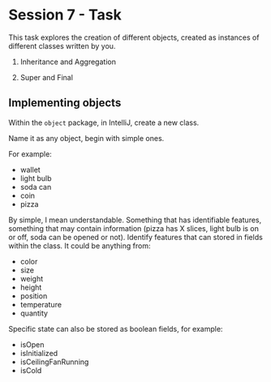 # Session 7 - Task

This task explores the creation of different objects, created as instances of different classes written by you.

1. Inheritance and Aggregation



2. Super and Final

## Implementing objects
Within the `object` package, in IntelliJ, create a new class.

Name it as any object, begin with simple ones.

For example:
- wallet
- light bulb
- soda can
- coin
- pizza

By simple, I mean understandable. Something that has identifiable features, something that may contain information (pizza has X slices, light bulb is on or off, soda can be opened or not). Identify features that can stored in fields within the class. It could be anything from:
- color
- size
- weight
- height
- position
- temperature
- quantity

Specific state can also be stored as boolean fields, for example:
- isOpen
- isInitialized
- isCeilingFanRunning
- isCold

